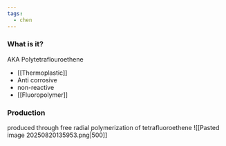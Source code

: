 ```yaml
---
tags:
  - chen
---
```

### What is it?
AKA Polytetraflouroethene
- [[Thermoplastic]]
- Anti corrosive
- non-reactive
- [[Fluoropolymer]]
### Production
produced through free radial polymerization of tetrafluoroethene
![[Pasted image 20250820135953.png|500]]


